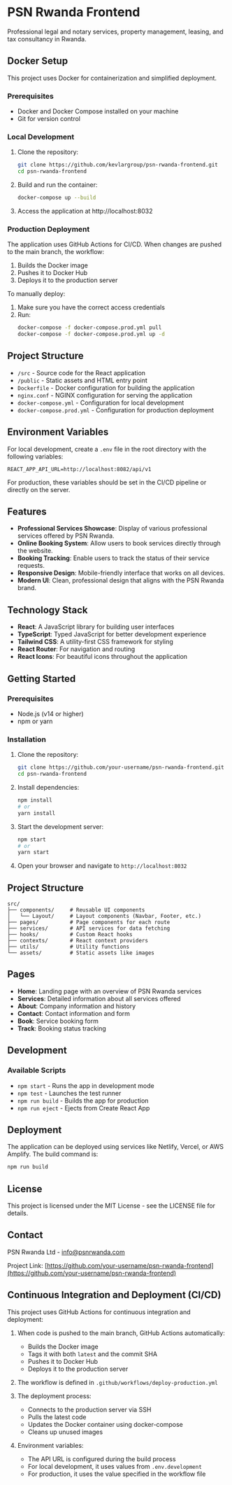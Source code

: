# PSN Rwanda Frontend

Professional legal and notary services, property management, leasing, and tax consultancy in Rwanda.

## Docker Setup

This project uses Docker for containerization and simplified deployment.

### Prerequisites

- Docker and Docker Compose installed on your machine
- Git for version control

### Local Development

1. Clone the repository:
   ```bash
   git clone https://github.com/kevlargroup/psn-rwanda-frontend.git
   cd psn-rwanda-frontend
   ```

2. Build and run the container:
   ```bash
   docker-compose up --build
   ```

3. Access the application at http://localhost:8032

### Production Deployment

The application uses GitHub Actions for CI/CD. When changes are pushed to the main branch, the workflow:

1. Builds the Docker image
2. Pushes it to Docker Hub
3. Deploys it to the production server

To manually deploy:

1. Make sure you have the correct access credentials
2. Run:
   ```bash
   docker-compose -f docker-compose.prod.yml pull
   docker-compose -f docker-compose.prod.yml up -d
   ```

## Project Structure

- `/src` - Source code for the React application
- `/public` - Static assets and HTML entry point
- `Dockerfile` - Docker configuration for building the application
- `nginx.conf` - NGINX configuration for serving the application
- `docker-compose.yml` - Configuration for local development
- `docker-compose.prod.yml` - Configuration for production deployment

## Environment Variables

For local development, create a `.env` file in the root directory with the following variables:

```
REACT_APP_API_URL=http://localhost:8082/api/v1
```

For production, these variables should be set in the CI/CD pipeline or directly on the server.

## Features

- **Professional Services Showcase**: Display of various professional services offered by PSN Rwanda.
- **Online Booking System**: Allow users to book services directly through the website.
- **Booking Tracking**: Enable users to track the status of their service requests.
- **Responsive Design**: Mobile-friendly interface that works on all devices.
- **Modern UI**: Clean, professional design that aligns with the PSN Rwanda brand.

## Technology Stack

- **React**: A JavaScript library for building user interfaces
- **TypeScript**: Typed JavaScript for better development experience
- **Tailwind CSS**: A utility-first CSS framework for styling
- **React Router**: For navigation and routing
- **React Icons**: For beautiful icons throughout the application

## Getting Started

### Prerequisites

- Node.js (v14 or higher)
- npm or yarn

### Installation

1. Clone the repository:
   ```bash
   git clone https://github.com/your-username/psn-rwanda-frontend.git
   cd psn-rwanda-frontend
   ```

2. Install dependencies:
   ```bash
   npm install
   # or
   yarn install
   ```

3. Start the development server:
   ```bash
   npm start
   # or
   yarn start
   ```

4. Open your browser and navigate to `http://localhost:8032`

## Project Structure

```
src/
├── components/     # Reusable UI components
│   └── Layout/     # Layout components (Navbar, Footer, etc.)
├── pages/          # Page components for each route
├── services/       # API services for data fetching
├── hooks/          # Custom React hooks
├── contexts/       # React context providers
├── utils/          # Utility functions
└── assets/         # Static assets like images
```

## Pages

- **Home**: Landing page with an overview of PSN Rwanda services
- **Services**: Detailed information about all services offered
- **About**: Company information and history
- **Contact**: Contact information and form
- **Book**: Service booking form
- **Track**: Booking status tracking

## Development

### Available Scripts

- `npm start` - Runs the app in development mode
- `npm test` - Launches the test runner
- `npm run build` - Builds the app for production
- `npm run eject` - Ejects from Create React App

## Deployment

The application can be deployed using services like Netlify, Vercel, or AWS Amplify. The build command is:

```bash
npm run build
```

## License

This project is licensed under the MIT License - see the LICENSE file for details.

## Contact

PSN Rwanda Ltd - [info@psnrwanda.com](mailto:info@psnrwanda.com)

Project Link: [https://github.com/your-username/psn-rwanda-frontend](https://github.com/your-username/psn-rwanda-frontend)

## Continuous Integration and Deployment (CI/CD)

This project uses GitHub Actions for continuous integration and deployment:

1. When code is pushed to the main branch, GitHub Actions automatically:
   - Builds the Docker image
   - Tags it with both `latest` and the commit SHA
   - Pushes it to Docker Hub
   - Deploys it to the production server

2. The workflow is defined in `.github/workflows/deploy-production.yml`

3. The deployment process:
   - Connects to the production server via SSH
   - Pulls the latest code
   - Updates the Docker container using docker-compose
   - Cleans up unused images

4. Environment variables:
   - The API URL is configured during the build process
   - For local development, it uses values from `.env.development`
   - For production, it uses the value specified in the workflow file 